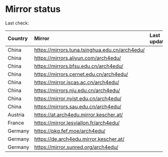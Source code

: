 <script src="./time.js"></script>
# Mirror status
Last check: <script type="text/javascript">localize(1719875982.5232499);</script>

|Country|Mirror|Last update|
|:------|:-----|:----------|
|China|https://mirrors.tuna.tsinghua.edu.cn/arch4edu/|<script type="text/javascript">localize(1719858935);</script>|
|China|https://mirrors.aliyun.com/arch4edu/|<script type="text/javascript">localize(1719815758);</script>|
|China|https://mirrors.bfsu.edu.cn/arch4edu/|<script type="text/javascript">localize(1719815758);</script>|
|China|https://mirrors.cernet.edu.cn/arch4edu/|<script type="text/javascript">localize(1719815758);</script>|
|China|https://mirror.iscas.ac.cn/arch4edu/|<script type="text/javascript">localize(1719815758);</script>|
|China|https://mirrors.nju.edu.cn/arch4edu/|<script type="text/javascript">localize(1719729189);</script>|
|China|https://mirror.nyist.edu.cn/arch4edu/|<script type="text/javascript">localize(1719815758);</script>|
|China|https://mirrors.sau.edu.cn/arch4edu/|<script type="text/javascript">localize(1719858935);</script>|
|Austria|https://at.arch4edu.mirror.kescher.at/|<script type="text/javascript">localize(1719858935);</script>|
|France|https://mirror.lesviallon.fr/arch4edu/|<script type="text/javascript">localize(1719815758);</script>|
|Germany|https://pkg.fef.moe/arch4edu/|<script type="text/javascript">localize(1719858935);</script>|
|Germany|https://de.arch4edu.mirror.kescher.at/|<script type="text/javascript">localize(1719858935);</script>|
|Germany|https://mirror.sunred.org/arch4edu/|<script type="text/javascript">localize(1719858935);</script>|

<script src="./tablefilter/tablefilter.js"></script>
<script src="./table.js"></script>